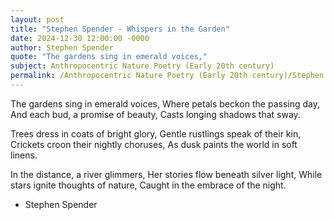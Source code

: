 ```yaml
---
layout: post
title: "Stephen Spender - Whispers in the Garden"
date: 2024-12-30 12:00:00 -0000
author: Stephen Spender
quote: "The gardens sing in emerald voices,"
subject: Anthropocentric Nature Poetry (Early 20th century)
permalink: /Anthropocentric Nature Poetry (Early 20th century)/Stephen Spender/Stephen Spender - Whispers in the Garden
---
```


The gardens sing in emerald voices,
Where petals beckon the passing day,
And each bud, a promise of beauty,
Casts longing shadows that sway.

Trees dress in coats of bright glory,
Gentle rustlings speak of their kin,
Crickets croon their nightly choruses,
As dusk paints the world in soft linens.

In the distance, a river glimmers,
Her stories flow beneath silver light,
While stars ignite thoughts of nature,
Caught in the embrace of the night.

- Stephen Spender

